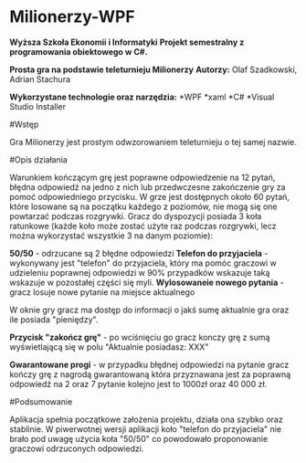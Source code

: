 # Milionerzy-WPF
**Wyższa Szkoła Ekonomii i Informatyki**
**Projekt semestralny z programowania obiektowego w C#.**

**Prosta gra na podstawie teleturnieju Milionerzy**
**Autorzy:** Olaf Szadkowski, Adrian Stachura

**Wykorzystane technologie oraz narzędzia:**
*WPF
*xaml
*C#
*Visual Studio Installer

#Wstęp

Gra Milionerzy jest prostym odwzorowaniem teleturnieju o tej samej nazwie.

#Opis działania

Warunkiem kończącym grę jest poprawne odpowiedzenie na 12 pytań, błędna odpowiedź na jedno z nich lub przedwczesne zakończenie gry za pomoć odpowiedniego przycisku. W grze jest dostępnych około 60 pytań, które losowane są na początku każdego z poziomów, nie mogą się one powtarzać podczas rozgrywki. Gracz do dyspozycji posiada 3 koła ratunkowe (każde koło może zostać użyte raz podczas rozgrywki, lecz można wykorzystać wszystkie 3 na danym poziomie):

**50/50** - odrzucane są 2 błędne odpowiedzi
**Telefon do przyjaciela** - wykonywany jest "telefon" do przyjaciela, który ma pomóc graczowi w udzieleniu poprawnej odpowiedzi w 90% przypadków wskazuje taką wskazuje w pozostałej części się myli.
**Wylosowaneie nowego pytania** - gracz losuje nowe pytanie na miejsce aktualnego

W oknie gry gracz ma dostęp do informacji o jakś sumę aktualnie gra oraz ile posiada "pieniędzy".

**Przycisk "zakończ grę"** - po wciśnięciu go gracz konczy grę z sumą wyświetlającą się w polu "Aktualnie posiadasz: XXX"

**Gwarantowane progi** - w przypadku błędnej odpowiedzi na pytanie gracz kończy grę z nagrodą gwarantowaną która przyznawana jest za poprawną odpowiedź na 2 oraz 7 pytanie kolejno jest to 1000zł oraz 40 000 zł.

#Podsumowanie

Aplikacja spełnia początkowe założenia projektu, działa ona szybko oraz stablinie.
W piwerwotnej wersji aplikacji koło "telefon do przyjaciela" nie brało pod uwagę użycia koła "50/50" co powodowało proponowanie graczowi odrzuconych odpowiedzi.
